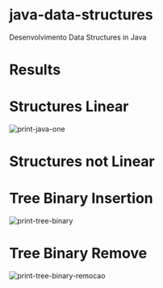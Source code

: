 # java-data-structures
Desenvolvimento Data Structures in Java

# Results

# Structures Linear

![print-java-one](https://user-images.githubusercontent.com/38994121/82134951-d6735e00-97d3-11ea-866d-2f20baf012c0.png)

# Structures not Linear 

# Tree Binary Insertion

![print-tree-binary](https://user-images.githubusercontent.com/38994121/82134993-48e43e00-97d4-11ea-8e80-561271fe4a38.png)

# Tree Binary Remove
![print-tree-binary-remocao](https://user-images.githubusercontent.com/38994121/82135052-c3ad5900-97d4-11ea-99ac-8dfbce7a6a94.png)
